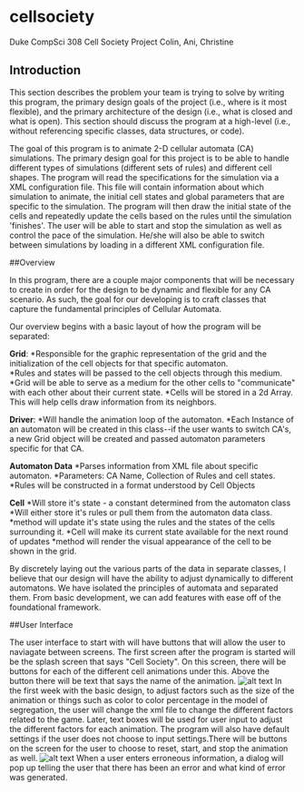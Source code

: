 
# cellsociety
Duke CompSci 308 Cell Society Project
Colin, Ani, Christine

## Introduction

This section describes the problem your team is trying to solve by writing this program, the primary design goals of the project (i.e., where is it most flexible), and the primary architecture of the design (i.e., what is closed and what is open). This section should discuss the program at a high-level (i.e., without referencing specific classes, data structures, or code).

The goal of this program is to animate 2-D cellular automata (CA) simulations. The primary design goal for this project is to be able to handle different types of simulations (different sets of rules) and different cell shapes. The program will read the specifications for the simulation via a XML configuration file. This file will contain information about which simulation to animate, the initial cell states and global parameters that are specific to the simulation. The program will then draw the initial state of the cells and repeatedly update the cells based on the rules until the simulation 'finishes'. The user will be able to start and stop the simulation as well as control the pace of the simulation. He/she will also be able to switch between simulations by loading in a different XML configuration file.

##Overview

In this program, there are a couple major components that will be necessary to create in order for the design to be dynamic and flexible for any CA scenario.  As such, the goal for our developing is to craft classes that capture the fundamental principles of Cellular Automata.  

Our overview begins with a basic layout of how the program will be separated:

**Grid**:
	*Responsible for the graphic representation of the grid and the 	initialization of the cell objects for that specific automaton.  
	*Rules and states will be passed to the cell objects through this 	medium.
	*Grid will be able to serve as a medium for the other cells to "communicate" with each other about their current state. 
	*Cells will be stored in a 2d Array.  This will help cells draw information from its neighbors.  

**Driver**:
	*Will handle the animation loop of the automaton.
	*Each Instance of an automaton will be created in this class--if the user wants to switch CA's, a new Grid object will be created and passed automaton parameters specific for that CA.  

**Automaton Data**
	*Parses information from XML file about specific automaton.
	*Parameters: CA Name, Collection of Rules and cell states.
	*Rules will be constructed in a format understood by Cell Objects
	

**Cell**
	*Will store it's state - a constant determined from the automaton class
	*Will either store it's rules or pull them from the automaton data class. 
	*method will update it's state using the rules and the states of the cells surrounding it.
	*Cell will make its current state available for the next round of updates
	*method will render the visual appearance of the cell to be shown in the grid.
	

By discretely laying out the various parts of the data in separate classes, I believe that our design will have the ability to adjust dynamically to different automatons.  We have isolated the principles of automata and separated them.  From basic development, we can add features with ease off of the foundational framework.    
	
##User Interface

The user interface to start with will have buttons that will allow the user to naviagate between screens. The first screen after the program is started will be the splash screen that says "Cell Society". On this screen, there will be buttons for each of the different cell animations under this. Above the button there will be text that says the name of the animation. 
![alt text](https://github.com/duke-compsci308-spring2016/cellsociety_team19/blob/master/resources/CellSociety.jpg "A mockup of splash screen")
 In the first week with the basic design, to adjust factors such as the size of the animation or things such as color to color percentage in the model of segregation, the user will change the xml file to change the different factors related to the game. Later, text boxes will be used for user input to adjust the different factors for each animation. The program will also have default settings if the user does not choose to input settings.There will be buttons on the screen for the user to choose to reset, start, and stop the animation as well. 
![alt text](https://github.com/duke-compsci308-spring2016/cellsociety_team19/blob/master/resources/AutomatonDisplay.jpg "A mockup of the display")
When a user enters erroneous information, a dialog will pop up telling the user that there has been an error and what kind of error was generated. 

